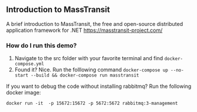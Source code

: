 ## Introduction to MassTransit
A brief introduction to MassTransit, the free and open-source distributed application framework for .NET https://masstransit-project.com/

### How do I run this demo?

1. Navigate to the src folder with your favorite terminal and find `docker-compose.yml`
2. Found it? Nice. Run the folllowing command `docker-compose up --no-start --build && docker-compose run masstransit`

If you want to debug the code without installing rabbitmq? Run the following docker image:

`docker run -it  -p 15672:15672 -p 5672:5672 rabbitmq:3-management`
